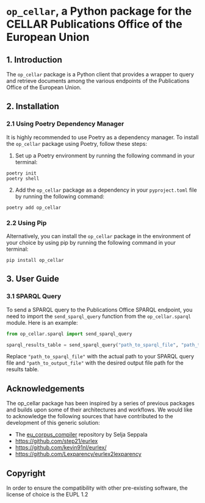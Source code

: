 # `op_cellar`, a Python package for the CELLAR Publications Office of the European Union

## 1. Introduction

The `op_cellar` package is a Python client that provides a wrapper to query and retrieve documents among the various endpoints of the Publications Office of the European Union.

## 2. Installation

### 2.1 Using Poetry Dependency Manager

It is highly recommended to use Poetry as a dependency manager. To install the `op_cellar` package using Poetry, follow these steps:

1. Set up a Poetry environment by running the following command in your terminal:

```
poetry init
poetry shell
```

2. Add the `op_cellar` package as a dependency in your `pyproject.toml` file by running the following command:

```
poetry add op_cellar
```

### 2.2 Using Pip

Alternatively, you can install the `op_cellar` package in the environment of your choice by using pip by running the following command in your terminal:

```
pip install op_cellar
```

## 3. User Guide

### 3.1 SPARQL Query

To send a SPARQL query to the Publications Office SPARQL endpoint, you need to import the `send_sparql_query` function from the `op_cellar.sparql` module. Here is an example:

```python
from op_cellar.sparql import send_sparql_query

sparql_results_table = send_sparql_query("path_to_sparql_file", "path_to_output_file")
```

Replace `"path_to_sparql_file"` with the actual path to your SPARQL query file and `"path_to_output_file"` with the desired output file path for the results table.

## Acknowledgements

The op_cellar package has been inspired by a series of previous packages and builds upon some of their architectures and workflows. We would like to acknowledge the following sources that have contributed to the development of this generic solution:

* The [eu_corpus_compiler](https://github.com/seljaseppala/eu_corpus_compiler) repository by Selja Seppala
* https://github.com/step21/eurlex
* https://github.com/kevin91nl/eurlex/
* https://github.com/Lexparency/eurlex2lexparency

## Copyright

In order to ensure the compatibility with other pre-existing software, the license of choice is the EUPL 1.2